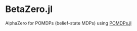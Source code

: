# BetaZero.jl
AlphaZero for POMDPs (belief-state MDPs) using [POMDPs.jl](https://github.com/JuliaPOMDP/POMDPs.jl)
